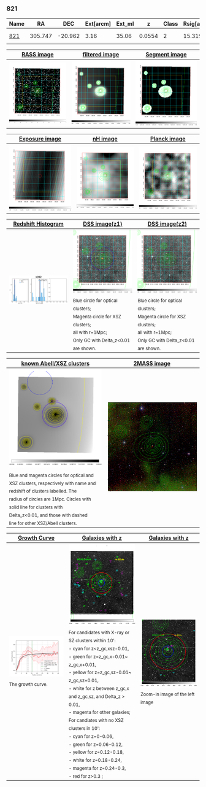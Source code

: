 <div STYLE="page-break-after: always;"></div>

### 821

|Name          |RA          |DEC      | Ext[arcm] | Ext_ml | z    | Class| Rsig[arcmin] | CRsig[c/s] | CR500[c/s] | R500[Mpc] |L500[erg/s]|F500[erg/s/cm^2]| M500[Msun]|Tx[keV]|beta|GC(XSZ,Delta_z<0.01)| GC(OPT,Delta_z<0.01)|GC|alias|
|--------------|------------|------------|---|---|-----------|--------|------|------|----|----|----|----|----|----|----|----|----|----|---|
|[821](script/821.md)     | 305.747       | -20.962       | 3.16    | 35.06   | 0.0554 | 2   | 15.319 |0.249 |0.239 |0.740 |3.029e+43 |4.140e-12 |1.214e+14 |2.455 |2.853 |MCXC, |A, |MCXC, A, |k392|

|[RASS image](../image/821/821_img.pdf)|[filtered image](../image/821/821_fil.pdf)|[Segment image](../image/821/821_seg.pdf)|
|-------------------|--------------------|-------------------|
| <img src="../image/821/821_img.png" width="300">  | <img src="../image/821/821_fil.png" width="300">   | <img src="../image/821/821_seg.png" width="300">  |

|[Exposure image](../image/821/821_mex.pdf)| [nH image](../image/821/821_nh.pdf)| [Planck image](../image/821/821_p.pdf)|
|-------------------|--------------------|-------------------|
|<img src="../image/821/821_mex.png" width="300">   | <img src="../image/821/821_nh.png" width="300">    | <img src="../image/821/821_p.png" width="300"> |

|[Redshift Histogram](../image/821/821_zg.pdf) | [DSS image(z1)](../image/821/821_dss_z1.pdf)      |  [DSS image(z2)](../image/821/821_dss_z2.pdf)    |
|-------------------|--------------------|-------------------|
|<img src="../image/821/821_zg.png" width="300"> |<img src="../image/821/821_dss_z1.png" width="300"> <sub><br>Blue circle for optical clusters; <br>Magenta circle for XSZ clusters; <br>all with r=1Mpc; <br>Only GC with Delta_z<0.01 are shown. </sub>| <img src="../image/821/821_dss_z2.png" width="300"><sub><br>Blue circle for optical clusters; <br>Magenta circle for XSZ clusters; <br>all with r=1Mpc; <br>Only GC with Delta_z<0.01 are shown. </sub> |

|[known Abell/XSZ clusters](../image/821/821_m.pdf) | [2MASS image](../image/821/821_2mass.pdf)      |
|-------------------|-------------------|
|<img src=../image/821/821_m.png width="300"> <sub><br>Blue and magenta circles for optical and <br>XSZ clusters, respectively with name and <br>redshift of clusters labelled. The <br>radius of circles are 1Mpc. Circles with <br>solid line for clusters with <br>Delta_z<0.01, and those with dashed <br>line for other XSZ/Abell clusters.        </sub>|<img src="../image/821/821_2mass.png" width="300">  |

|[Growth Curve](../image/821/821_gca_all.png) |[Galaxies with z](../image/821/821_opt_ned.pdf) |[Galaxies with z](../image/821/821_opt_ned_zoom.pdf) |
|-------------------|-------------------|-------------------|
| <img src="../image/821/821_gca_all.png" width="300"> <sub><br>The growth curve.</sub>| <img src=../image/821/821_opt_ned.png width="300"> <br><sub> For candidates with X-ray or SZ clusters within 10': <br> - cyan for z<z_gc,xsz-0.01, <br> - green for z=z_gc,x-0.01~ z_gc,x+0.01, <br> - yellow for z=z_gc,sz-0.01~ z_gc,sz+0.01, <br> - white for z between z_gc,x and z_gc,sz, and Delta_z > 0.01, <br> - magenta for other galaxies; <br>For candiates with no XSZ clusters in 10': <br> - cyan for z=0-0.06, <br> - green for z=0.06-0.12, <br> - yellow for z=0.12-0.18, <br> - white for z=0.18-0.24, <br> - magenta for z=0.24-0.3, <br> - red for z>0.3 ;  </sub>|<img src=../image/821/821_opt_ned_zoom.png width="300">  <br><sub> Zoom-in image of the left image</sub>|





